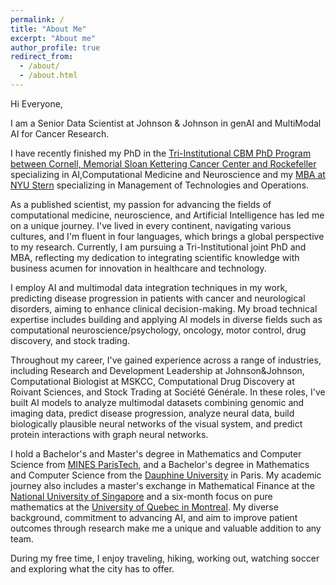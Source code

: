 ```yaml
---
permalink: /
title: "About Me"
excerpt: "About me"
author_profile: true
redirect_from:
  - /about/
  - /about.html
---
```


Hi Everyone,

I am a Senior Data Scientist at Johnson & Johnson in genAI and MultiModal AI for Cancer Research.

I have recently finished my PhD in the [Tri-Institutional CBM PhD Program between Cornell, Memorial Sloan Kettering Cancer Center and Rockefeller](https://compbio.triiprograms.org/) specializing in AI,Computational Medicine and Neuroscience and my [MBA at NYU Stern](https://www.stern.nyu.edu/programs-admissions/executive-mba-nyc/program-details/class-profile) specializing in Management of Technologies and Operations.

As a published scientist, my passion for advancing the fields of computational medicine, neuroscience, and Artificial Intelligence has led me on a unique journey. I've lived in every continent, navigating various cultures, and I'm fluent in four languages, which brings a global perspective to my research. Currently, I am pursuing a Tri-Institutional joint PhD and MBA, reflecting my dedication to integrating scientific knowledge with business acumen for innovation in healthcare and technology.

I employ AI and multimodal data integration techniques in my work, predicting disease progression in patients with cancer and neurological disorders, aiming to enhance clinical decision-making. My broad technical expertise includes building and applying AI models in diverse fields such as computational neuroscience/psychology, oncology, motor control, drug discovery, and stock trading.

Throughout my career, I've gained experience across a range of industries, including Research and Development Leadership at Johnson&Johnson, Computational Biologist at MSKCC, Computational Drug Discovery at Roivant Sciences, and Stock Trading at Société Générale. In these roles, I've built AI models to analyze multimodal datasets combining genomic and imaging data, predict disease progression, analyze neural data, build biologically plausible neural networks of the visual system, and predict protein interactions with graph neural networks.

I hold a Bachelor's and Master's degree in Mathematics and Computer Science from [MINES ParisTech](https://www.minesparis.psl.eu/Formation/Cycle-ingenieurs-civils/Presentation/), and a Bachelor's degree in Mathematics and Computer Science from the [Dauphine University](https://dauphine.psl.eu/en/training/bachelors-degrees/bachelors-degree-in-applied-mathematics) in Paris. My academic journey also includes a master's exchange in Mathematical Finance at the [National University of Singapore](https://www.nus.edu.sg/) and a six-month focus on pure mathematics at the [University of Quebec in Montreal](https://uqam.ca/). My diverse background, commitment to advancing AI, and aim to improve patient outcomes through research make me a unique and valuable addition to any team.

During my free time, I enjoy traveling, hiking, working out, watching soccer and exploring what the city has to offer.
